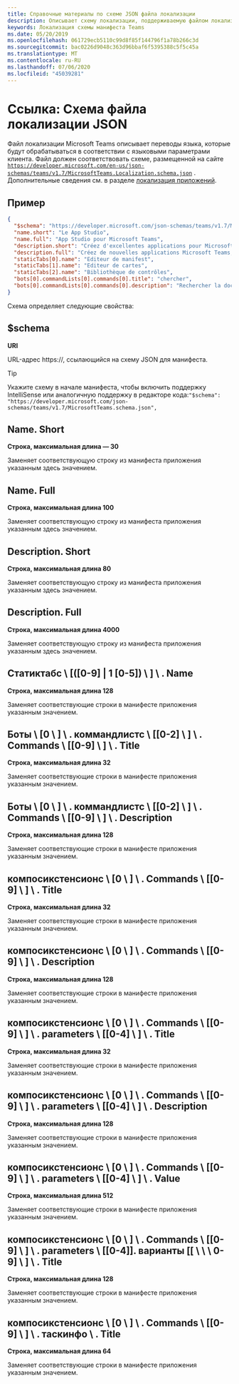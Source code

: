 ```yaml
---
title: Справочные материалы по схеме JSON файла локализации
description: Описывает схему локализации, поддерживаемую файлом локализации для Microsoft Teams.
keywords: Локализация схемы манифеста Teams
ms.date: 05/20/2019
ms.openlocfilehash: 061729ecb5110c99d8f85f144796f1a78b266c3d
ms.sourcegitcommit: bac0226d9048c363d96bbaf6f5395388c5f5c45a
ms.translationtype: MT
ms.contentlocale: ru-RU
ms.lasthandoff: 07/06/2020
ms.locfileid: "45039281"
---
```

# <a name="reference-localization-file-json-schema"></a>Ссылка: Схема файла локализации JSON

Файл локализации Microsoft Teams описывает переводы языка, которые будут обрабатываться в соответствии с языковыми параметрами клиента. Файл должен соответствовать схеме, размещенной на сайте [`https://developer.microsoft.com/en-us/json-schemas/teams/v1.7/MicrosoftTeams.Localization.schema.json`](https://developer.microsoft.com/en-us/json-schemas/teams/v1.7/MicrosoftTeams.Localization.schema.json) . Дополнительные сведения см. в разделе [локализация приложений](~/concepts/build-and-test/apps-localization.md).

## <a name="sample"></a>Пример

```json
{
  "$schema": "https://developer.microsoft.com/json-schemas/teams/v1.7/MicrosoftTeams.schema.json",
  "name.short": "Le App Studio",
  "name.full": "App Studio pour Microsoft Teams",
  "description.short": "Créez d'excellentes applications pour Microsoft Teams avec App Studio.",
  "description.full": "Créez de nouvelles applications Microsoft Teams, concevez et prévisualisez des cartes bot, et explorez la documentation avec App Studio.",
  "staticTabs[0].name": "Editeur de manifest",
  "staticTabs[1].name": "Editeur de cartes",
  "staticTabs[2].name": "Bibliothèque de contrôles",
  "bots[0].commandLists[0].commands[0].title": "chercher",
  "bots[0].commandLists[0].commands[0].description": "Rechercher la documentation Teams pertinente"
}
```

Схема определяет следующие свойства:

## <a name="schema"></a>$schema

**URI**

URL-адрес https://, ссылающийся на схему JSON для манифеста.

> [!TIP]
> Укажите схему в начале манифеста, чтобы включить поддержку IntelliSense или аналогичную поддержку в редакторе кода:`"$schema": "https://developer.microsoft.com/json-schemas/teams/v1.7/MicrosoftTeams.schema.json",`

## <a name="nameshort"></a>Name. Short

**Строка, максимальная длина — 30**

Заменяет соответствующую строку из манифеста приложения указанным здесь значением.

## <a name="namefull"></a>Name. Full

**Строка, максимальная длина 100**

Заменяет соответствующую строку из манифеста приложения указанным здесь значением.

## <a name="descriptionshort"></a>Description. Short

**Строка, максимальная длина 80**

Заменяет соответствующую строку из манифеста приложения указанным здесь значением.

## <a name="descriptionfull"></a>Description. Full

**Строка, максимальная длина 4000**

Заменяет соответствующую строку из манифеста приложения указанным здесь значением.

## <a name="statictabs0-910-5name"></a>Статиктабс \\ [([0-9] | 1 [0-5]) \\ ] \\ . Name

**Строка, максимальная длина 128**

Заменяет соответствующие строки в манифесте приложения указанным значением.

## <a name="bots0commandlists0-2commands0-9title"></a>Боты \\ [0 \\ ] \\ . коммандлистс \\ [[0-2] \\ ] \\ . Commands \\ [[0-9] \\ ] \\ . Title

**Строка, максимальная длина 32**

Заменяет соответствующие строки в манифесте приложения указанным значением.

## <a name="bots0commandlists0-2commands0-9description"></a>Боты \\ [0 \\ ] \\ . коммандлистс \\ [[0-2] \\ ] \\ . Commands \\ [[0-9] \\ ] \\ . Description

**Строка, максимальная длина 128**

Заменяет соответствующие строки в манифесте приложения указанным значением.

## <a name="composeextensions0commands0-9title"></a>компосикстенсионс \\ [0 \\ ] \\ . Commands \\ [[0-9] \\ ] \\ . Title

**Строка, максимальная длина 32**

Заменяет соответствующие строки в манифесте приложения указанным значением.

## <a name="composeextensions0commands0-9description"></a>компосикстенсионс \\ [0 \\ ] \\ . Commands \\ [[0-9] \\ ] \\ . Description

**Строка, максимальная длина 128**

Заменяет соответствующие строки в манифесте приложения указанным значением.

## <a name="composeextensions0commands0-9parameters0-4title"></a>компосикстенсионс \\ [0 \\ ] \\ . Commands \\ [[0-9] \\ ] \\ . parameters \\ [[0-4] \\ ] \\ . Title

**Строка, максимальная длина 32**

Заменяет соответствующие строки в манифесте приложения указанным значением.

## <a name="composeextensions0commands0-9parameters0-4description"></a>компосикстенсионс \\ [0 \\ ] \\ . Commands \\ [[0-9] \\ ] \\ . parameters \\ [[0-4] \\ ] \\ . Description

**Строка, максимальная длина 128**

Заменяет соответствующие строки в манифесте приложения указанным значением.

## <a name="composeextensions0commands0-9parameters0-4value"></a>компосикстенсионс \\ [0 \\ ] \\ . Commands \\ [[0-9] \\ ] \\ . parameters \\ [[0-4] \\ ] \\ . Value

**Строка, максимальная длина 512**

Заменяет соответствующие строки в манифесте приложения указанным значением.

## <a name="composeextensions0commands0-9parameters0-4choices0-9title"></a>компосикстенсионс \\ [0 \\ ] \\ . Commands \\ [[0-9] \\ ] \\ . parameters \\ [[0-4]]. варианты [[ \\ \\ \\ 0-9] \\ ] \\ . Title

**Строка, максимальная длина 128**

Заменяет соответствующие строки в манифесте приложения указанным значением.

## <a name="composeextensions0commands0-9taskinfotitle"></a>компосикстенсионс \\ [0 \\ ] \\ . Commands \\ [[0-9] \\ ] \\ . таскинфо \\ . Title

**Строка, максимальная длина 64**

Заменяет соответствующие строки в манифесте приложения указанным значением.
